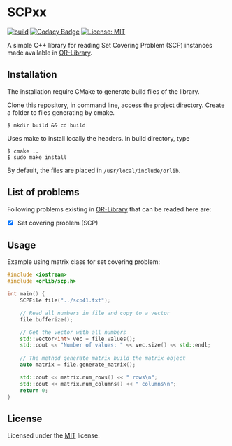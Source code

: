 # SCPxx

[![build](https://travis-ci.org/pinho/orlib.svg?branch=master)](https://travis-ci.org/pinho/orlib) [![Codacy Badge](https://api.codacy.com/project/badge/Grade/a39d4717f47c480482a1edfb93f39a05)](https://www.codacy.com/manual/ronaldpnh/orlib?utm_source=github.com&amp;utm_medium=referral&amp;utm_content=pinho/orlib&amp;utm_campaign=Badge_Grade)
[![License: MIT](https://img.shields.io/badge/License-MIT-blue.svg)](https://opensource.org/licenses/MIT) 

A simple C++ library for reading Set Covering Problem (SCP) instances made
available in [OR-Library](http://people.brunel.ac.uk/~mastjjb/jeb/info.html).


## Installation
The installation require CMake to generate build files of the library.

Clone this repository, in command line, access the project directory.
Create a folder to files generating by cmake.

```
$ mkdir build && cd build
```

Uses make to install locally the headers.
In build directory, type

```
$ cmake ..
$ sudo make install
```

By default, the files are placed in `/usr/local/include/orlib`.


## List of problems

Following problems existing in
[OR-Library](http://people.brunel.ac.uk/~mastjjb/jeb/info.html)
that can be readed here are:

- [X] Set covering problem (SCP)

## Usage

Example using matrix class for set covering problem:

```cpp
#include <iostream>
#include <orlib/scp.h>

int main() {
    SCPFile file("../scp41.txt");

    // Read all numbers in file and copy to a vector
    file.bufferize();

    // Get the vector with all numbers
    std::vector<int> vec = file.values();
    std::cout << "Number of values: " << vec.size() << std::endl;
    
    // The method generate_matrix build the matrix object
    auto matrix = file.generate_matrix();

    std::cout << matrix.num_rows() << " rows\n";
    std::cout << matrix.num_columns() << " columns\n";
    return 0;
}

```

## License

Licensed under the [MIT](https://opensource.org/licenses/MIT) license.
